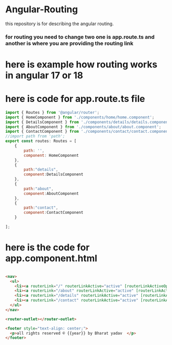 # Angular-Routing
this repository is for describing the angular routing.
### for routing you need to change two one is app.route.ts and another is where you are providing the routing link
# here is example how routing works in angular 17 or 18

# here is code for app.route.ts file 

```javascript
import { Routes } from '@angular/router';
import { HomeComponent } from './components/home/home.component';
import { DetailsComponent } from './components/details/details.component';
import { AboutComponent } from './components/about/about.component';
import { ContactComponent } from './components/contact/contact.component';
//import path from 'path';
export const routes: Routes = [
    {
        path: '',
        component: HomeComponent
    },
    {
        path:"details",
        component:DetailsComponent
    },
    {
        path:"about",
        component:AboutComponent
    },
    {
        path:"contact",
        component:ContactComponent
    }
    
];


```

# here is the code for app.component.html

```html

<nav>
  <ul>
    <li><a routerLink="/" routerLinkActive="active" [routerLinkActiveOptions]="{ exact: true }" ariaCurrentWhenActive="page">Home</a></li>
    <li><a routerLink="/about" routerLinkActive="active" [routerLinkActiveOptions]="{ exact: true }" ariaCurrentWhenActive="page">about</a></li>
    <li><a routerLink="/details" routerLinkActive="active" [routerLinkActiveOptions]="{ exact: true }" ariaCurrentWhenActive="page">details</a></li>
    <li><a routerLink="/contact" routerLinkActive="active" [routerLinkActiveOptions]="{ exact: true }" ariaCurrentWhenActive="page">contactus</a></li>
  </ul>
</nav>

<router-outlet></router-outlet>

<footer style="text-align: center;">
  <p>all rights reserved © {{year}} by Bharat yadav  </p>
</footer>

```
